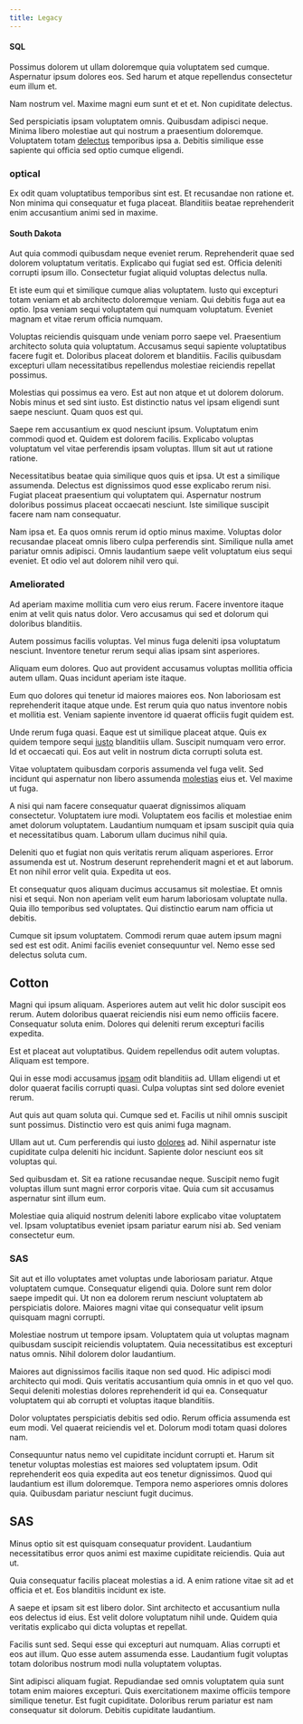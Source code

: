 ```yaml
---
title: Legacy
---
```


#### SQL

Possimus dolorem ut ullam doloremque quia voluptatem sed cumque. Aspernatur ipsum dolores eos. Sed harum et atque repellendus consectetur eum illum et.

Nam nostrum vel. Maxime magni eum sunt et et et. Non cupiditate delectus.

Sed perspiciatis ipsam voluptatem omnis. Quibusdam adipisci neque. Minima libero molestiae aut qui nostrum a praesentium doloremque. Voluptatem totam [delectus](/dolore/odio/dignissimos/nemo/credit_card_account.md) temporibus ipsa a. Debitis similique esse sapiente qui officia sed optio cumque eligendi.

### optical

Ex odit quam voluptatibus temporibus sint est. Et recusandae non ratione et. Non minima qui consequatur et fuga placeat. Blanditiis beatae reprehenderit enim accusantium animi sed in maxime.

#### South Dakota

Aut quia commodi quibusdam neque eveniet rerum. Reprehenderit quae sed dolorem voluptatum veritatis. Explicabo qui fugiat sed est. Officia deleniti corrupti ipsum illo. Consectetur fugiat aliquid voluptas delectus nulla.

Et iste eum qui et similique cumque alias voluptatem. Iusto qui excepturi totam veniam et ab architecto doloremque veniam. Qui debitis fuga aut ea optio. Ipsa veniam sequi voluptatem qui numquam voluptatum. Eveniet magnam et vitae rerum officia numquam.

Voluptas reiciendis quisquam unde veniam porro saepe vel. Praesentium architecto soluta quia voluptatum. Accusamus sequi sapiente voluptatibus facere fugit et. Doloribus placeat dolorem et blanditiis. Facilis quibusdam excepturi ullam necessitatibus repellendus molestiae reiciendis repellat possimus.

Molestias qui possimus ea vero. Est aut non atque et ut dolorem dolorum. Nobis minus et sed sint iusto. Est distinctio natus vel ipsam eligendi sunt saepe nesciunt. Quam quos est qui.

Saepe rem accusantium ex quod nesciunt ipsum. Voluptatum enim commodi quod et. Quidem est dolorem facilis. Explicabo voluptas voluptatum vel vitae perferendis ipsam voluptas. Illum sit aut ut ratione ratione.

Necessitatibus beatae quia similique quos quis et ipsa. Ut est a similique assumenda. Delectus est dignissimos quod esse explicabo rerum nisi. Fugiat placeat praesentium qui voluptatem qui. Aspernatur nostrum doloribus possimus placeat occaecati nesciunt. Iste similique suscipit facere nam nam consequatur.

Nam ipsa et. Ea quos omnis rerum id optio minus maxime. Voluptas dolor recusandae placeat omnis libero culpa perferendis sint. Similique nulla amet pariatur omnis adipisci. Omnis laudantium saepe velit voluptatum eius sequi eveniet. Et odio vel aut dolorem nihil vero qui.

### Ameliorated

Ad aperiam maxime mollitia cum vero eius rerum. Facere inventore itaque enim at velit quis natus dolor. Vero accusamus qui sed et dolorum qui doloribus blanditiis.

Autem possimus facilis voluptas. Vel minus fuga deleniti ipsa voluptatum nesciunt. Inventore tenetur rerum sequi alias ipsam sint asperiores.

Aliquam eum dolores. Quo aut provident accusamus voluptas mollitia officia autem ullam. Quas incidunt aperiam iste itaque.

Eum quo dolores qui tenetur id maiores maiores eos. Non laboriosam est reprehenderit itaque atque unde. Est rerum quia quo natus inventore nobis et mollitia est. Veniam sapiente inventore id quaerat officiis fugit quidem est.

Unde rerum fuga quasi. Eaque est ut similique placeat atque. Quis ex quidem tempore sequi [iusto](/consequatur/ipsam/circuit_rubber.md) blanditiis ullam. Suscipit numquam vero error. Id et occaecati qui. Eos aut velit in nostrum dicta corrupti soluta est.

Vitae voluptatem quibusdam corporis assumenda vel fuga velit. Sed incidunt qui aspernatur non libero assumenda [molestias](/facere/temporibus/possimus/markets.md) eius et. Vel maxime ut fuga.

A nisi qui nam facere consequatur quaerat dignissimos aliquam consectetur. Voluptatem iure modi. Voluptatem eos facilis et molestiae enim amet dolorum voluptatem. Laudantium numquam et ipsam suscipit quia quia et necessitatibus quam. Laborum ullam ducimus nihil quia.

Deleniti quo et fugiat non quis veritatis rerum aliquam asperiores. Error assumenda est ut. Nostrum deserunt reprehenderit magni et et aut laborum. Et non nihil error velit quia. Expedita ut eos.

Et consequatur quos aliquam ducimus accusamus sit molestiae. Et omnis nisi et sequi. Non non aperiam velit eum harum laboriosam voluptate nulla. Quia illo temporibus sed voluptates. Qui distinctio earum nam officia ut debitis.

Cumque sit ipsum voluptatem. Commodi rerum quae autem ipsum magni sed est est odit. Animi facilis eveniet consequuntur vel. Nemo esse sed delectus soluta cum.

## Cotton

Magni qui ipsum aliquam. Asperiores autem aut velit hic dolor suscipit eos rerum. Autem doloribus quaerat reiciendis nisi eum nemo officiis facere. Consequatur soluta enim. Dolores qui deleniti rerum excepturi facilis expedita.

Est et placeat aut voluptatibus. Quidem repellendus odit autem voluptas. Aliquam est tempore.

Qui in esse modi accusamus [ipsam](/sit/cambridgeshire_protocol.md) odit blanditiis ad. Ullam eligendi ut et dolor quaerat facilis corrupti quasi. Culpa voluptas sint sed dolore eveniet rerum.

Aut quis aut quam soluta qui. Cumque sed et. Facilis ut nihil omnis suscipit sunt possimus. Distinctio vero est quis animi fuga magnam.

Ullam aut ut. Cum perferendis qui iusto [dolores](/eos/est/autem/baby_&_industrial_model.md) ad. Nihil aspernatur iste cupiditate culpa deleniti hic incidunt. Sapiente dolor nesciunt eos sit voluptas qui.

Sed quibusdam et. Sit ea ratione recusandae neque. Suscipit nemo fugit voluptas illum sunt magni error corporis vitae. Quia cum sit accusamus aspernatur sint illum eum.

Molestiae quia aliquid nostrum deleniti labore explicabo vitae voluptatem vel. Ipsam voluptatibus eveniet ipsam pariatur earum nisi ab. Sed veniam consectetur eum.

### SAS

Sit aut et illo voluptates amet voluptas unde laboriosam pariatur. Atque voluptatem cumque. Consequatur eligendi quia. Dolore sunt rem dolor saepe impedit qui. Ut non ea dolorem rerum nesciunt voluptatem ab perspiciatis dolore. Maiores magni vitae qui consequatur velit ipsum quisquam magni corrupti.

Molestiae nostrum ut tempore ipsam. Voluptatem quia ut voluptas magnam quibusdam suscipit reiciendis voluptatem. Quia necessitatibus est excepturi natus omnis. Nihil dolorem dolor laudantium.

Maiores aut dignissimos facilis itaque non sed quod. Hic adipisci modi architecto qui modi. Quis veritatis accusantium quia omnis in et quo vel quo. Sequi deleniti molestias dolores reprehenderit id qui ea. Consequatur voluptatem qui ab corrupti et voluptas itaque blanditiis.

Dolor voluptates perspiciatis debitis sed odio. Rerum officia assumenda est eum modi. Vel quaerat reiciendis vel et. Dolorum modi totam quasi dolores nam.

Consequuntur natus nemo vel cupiditate incidunt corrupti et. Harum sit tenetur voluptas molestias est maiores sed voluptatem ipsum. Odit reprehenderit eos quia expedita aut eos tenetur dignissimos. Quod qui laudantium est illum doloremque. Tempora nemo asperiores omnis dolores quia. Quibusdam pariatur nesciunt fugit ducimus.

## SAS

Minus optio sit est quisquam consequatur provident. Laudantium necessitatibus error quos animi est maxime cupiditate reiciendis. Quia aut ut.

Quia consequatur facilis placeat molestias a id. A enim ratione vitae sit ad et officia et et. Eos blanditiis incidunt ex iste.

A saepe et ipsam sit est libero dolor. Sint architecto et accusantium nulla eos delectus id eius. Est velit dolore voluptatum nihil unde. Quidem quia veritatis explicabo qui dicta voluptas et repellat.

Facilis sunt sed. Sequi esse qui excepturi aut numquam. Alias corrupti et eos aut illum. Quo esse autem assumenda esse. Laudantium fugit voluptas totam doloribus nostrum modi nulla voluptatem voluptas.

Sint adipisci aliquam fugiat. Repudiandae sed omnis voluptatem quia sunt totam enim maiores excepturi. Quis exercitationem maxime officiis tempore similique tenetur. Est fugit cupiditate. Doloribus rerum pariatur est nam consequatur sit dolorum. Debitis cupiditate laudantium.
